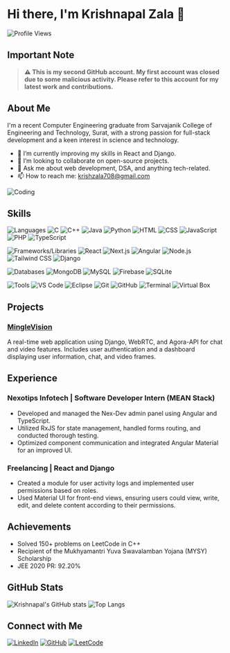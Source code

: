 # Hi there, I'm Krishnapal Zala 👋

![Profile Views](https://komarev.com/ghpvc/?username=Krish-Na-Pal&style=flat-square&color=blue)

## Important Note
> **⚠️ This is my second GitHub account. My first account was closed due to some malicious activity. Please refer to this account for my latest work and contributions.**

## About Me
I'm a recent Computer Engineering graduate from Sarvajanik College of Engineering and Technology, Surat, with a strong passion for full-stack development and a keen interest in science and technology.

- 🌱 I’m currently improving my skills in React and Django.
- 👯 I’m looking to collaborate on open-source projects.
- 💬 Ask me about web development, DSA, and anything tech-related.
- 📫 How to reach me: [krishzala708@gmail.com](mailto:krishzala708@gmail.com)

![Coding](https://media.giphy.com/media/L8K62iTDkzGX6/giphy.gif)

## Skills
![Languages](https://img.shields.io/badge/-Languages-black?style=flat-square&logo=github)
![C](https://img.shields.io/badge/-C-00599C?style=flat-square&logo=c)
![C++](https://img.shields.io/badge/-C++-00599C?style=flat-square&logo=c%2B%2B)
![Java](https://img.shields.io/badge/-Java-007396?style=flat-square&logo=java)
![Python](https://img.shields.io/badge/-Python-3776AB?style=flat-square&logo=python)
![HTML](https://img.shields.io/badge/-HTML5-E34F26?style=flat-square&logo=html5)
![CSS](https://img.shields.io/badge/-CSS3-1572B6?style=flat-square&logo=css3)
![JavaScript](https://img.shields.io/badge/-JavaScript-F7DF1E?style=flat-square&logo=javascript)
![PHP](https://img.shields.io/badge/-PHP-777BB4?style=flat-square&logo=php)
![TypeScript](https://img.shields.io/badge/-TypeScript-3178C6?style=flat-square&logo=typescript)

![Frameworks/Libraries](https://img.shields.io/badge/-Frameworks/Libraries-black?style=flat-square&logo=github)
![React](https://img.shields.io/badge/-React-61DAFB?style=flat-square&logo=react)
![Next.js](https://img.shields.io/badge/-Next.js-000000?style=flat-square&logo=next.js)
![Angular](https://img.shields.io/badge/-Angular-DD0031?style=flat-square&logo=angular)
![Node.js](https://img.shields.io/badge/-Node.js-339933?style=flat-square&logo=node.js)
![Tailwind CSS](https://img.shields.io/badge/-Tailwind_CSS-38B2AC?style=flat-square&logo=tailwind-css)
![Django](https://img.shields.io/badge/-Django-092E20?style=flat-square&logo=django)

![Databases](https://img.shields.io/badge/-Databases-black?style=flat-square&logo=github)
![MongoDB](https://img.shields.io/badge/-MongoDB-47A248?style=flat-square&logo=mongodb)
![MySQL](https://img.shields.io/badge/-MySQL-4479A1?style=flat-square&logo=mysql)
![Firebase](https://img.shields.io/badge/-Firebase-FFCA28?style=flat-square&logo=firebase)
![SQLite](https://img.shields.io/badge/-SQLite-003B57?style=flat-square&logo=sqlite)

![Tools](https://img.shields.io/badge/-Tools-black?style=flat-square&logo=github)
![VS Code](https://img.shields.io/badge/-VS%20Code-007ACC?style=flat-square&logo=visual-studio-code)
![Eclipse](https://img.shields.io/badge/-Eclipse-2C2255?style=flat-square&logo=eclipse)
![Git](https://img.shields.io/badge/-Git-F05032?style=flat-square&logo=git)
![GitHub](https://img.shields.io/badge/-GitHub-181717?style=flat-square&logo=github)
![Terminal](https://img.shields.io/badge/-Terminal-000000?style=flat-square&logo=windows-terminal)
![Virtual Box](https://img.shields.io/badge/-Virtual_Box-183A61?style=flat-square&logo=virtualbox)

## Projects
### [MingleVision](https://minglevision.pythonanywhere.com/)
A real-time web application using Django, WebRTC, and Agora-API for chat and video features. Includes user authentication and a dashboard displaying user information, chat, and video frames.

## Experience
### Nexotips Infotech | Software Developer Intern (MEAN Stack)
- Developed and managed the Nex-Dev admin panel using Angular and TypeScript.
- Utilized RxJS for state management, handled forms routing, and conducted thorough testing.
- Optimized component communication and integrated Angular Material for an improved UI.

### Freelancing | React and Django
- Created a module for user activity logs and implemented user permissions based on roles.
- Used Material UI for front-end views, ensuring users could view, write, edit, and delete content according to their permissions.

## Achievements
- Solved 150+ problems on LeetCode in C++
- Recipient of the Mukhyamantri Yuva Swavalamban Yojana (MYSY) Scholarship
- JEE 2020 PR: 92.20%

## GitHub Stats
![Krishnapal's GitHub stats](https://github-readme-stats.vercel.app/api?username=Krish-Na-Pal&show_icons=true&theme=radical)
![Top Langs](https://github-readme-stats.vercel.app/api/top-langs/?username=Krish-Na-Pal&layout=compact&theme=radical)

## Connect with Me
[![LinkedIn](https://img.shields.io/badge/-LinkedIn-blue?style=flat-square&logo=linkedin)](https://www.linkedin.com/in/krishnapal-zala)
[![GitHub](https://img.shields.io/badge/-GitHub-181717?style=flat-square&logo=github)](https://github.com/Krish-Na-Pal)
[![LeetCode](https://img.shields.io/badge/-LeetCode-FFA116?style=flat-square&logo=leetcode)](https://leetcode.com/Krish-Na-Pal)
